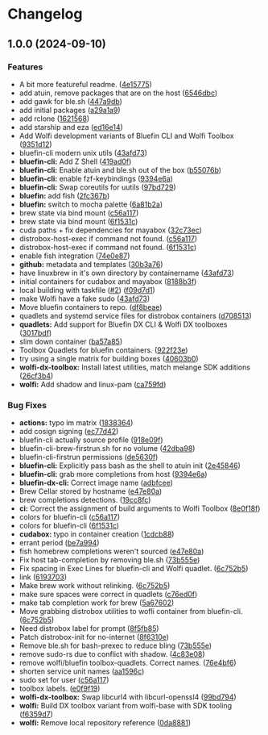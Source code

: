 # Changelog

## 1.0.0 (2024-09-10)


### Features

* A bit more featureful readme. ([4e15775](https://github.com/atomic-studio-org/Boxes/commit/4e157758396376fe2a8441fa5017dff601cff618))
* add atuin, remove packages that are on the host ([6546dbc](https://github.com/atomic-studio-org/Boxes/commit/6546dbcffb74524861446c5420679f902ef28ea4))
* add gawk for ble.sh ([447a9db](https://github.com/atomic-studio-org/Boxes/commit/447a9dbeefdc67fb2f6ede4b11d053adf6d3839e))
* add initial packages ([a29a1a9](https://github.com/atomic-studio-org/Boxes/commit/a29a1a9c5a569e8c38c32595460084173c998659))
* add rclone ([1621568](https://github.com/atomic-studio-org/Boxes/commit/162156845f7ef243db5826b7a1df6e5de8a9df2f))
* add starship and eza ([ed16e14](https://github.com/atomic-studio-org/Boxes/commit/ed16e144fedff1ca3af805d564ae423339986611))
* Add Wolfi development variants of Bluefin CLI and Wolfi Toolbox ([9351d12](https://github.com/atomic-studio-org/Boxes/commit/9351d12c866e78d18192ee262978b319c54af36a))
* bluefin-cli modern unix utils ([43afd73](https://github.com/atomic-studio-org/Boxes/commit/43afd733d2d862e689faa54cb29778d66df1bc76))
* **bluefin-cli:** Add Z Shell ([419ad0f](https://github.com/atomic-studio-org/Boxes/commit/419ad0fba6c0656050f451752c610b530c23ce9e))
* **bluefin-cli:** Enable atuin and ble.sh out of the box ([b55076b](https://github.com/atomic-studio-org/Boxes/commit/b55076bce0608bfc91722aa34e3406ec738b904c))
* **bluefin-cli:** enable fzf-keybindings ([9394e6a](https://github.com/atomic-studio-org/Boxes/commit/9394e6abe5941d52de582a0502ef76499ff62e31))
* **bluefin-cli:** Swap coreutils for uutils ([97bd729](https://github.com/atomic-studio-org/Boxes/commit/97bd729dcc5aad3af6dd657e4ecbb659760e172b))
* **bluefin:** add fish ([2fc367b](https://github.com/atomic-studio-org/Boxes/commit/2fc367b93410e41ee903520785acd36722b84b18))
* **bluefin:** switch to mocha palette ([6a81b2a](https://github.com/atomic-studio-org/Boxes/commit/6a81b2a5be4526d4bf135a811db45471534ed30b))
* brew state via bind mount ([c56a117](https://github.com/atomic-studio-org/Boxes/commit/c56a11735e788d51d9a836d78d1fc492798da47d))
* brew state via bind mount ([6f1531c](https://github.com/atomic-studio-org/Boxes/commit/6f1531c75354c235b251765731c1ec304a1e9bb4))
* cuda paths + fix dependencies for mayabox ([32c73ec](https://github.com/atomic-studio-org/Boxes/commit/32c73ec9f36ed4c670da589336b3a3f7315f5894))
* distrobox-host-exec if command not found. ([c56a117](https://github.com/atomic-studio-org/Boxes/commit/c56a11735e788d51d9a836d78d1fc492798da47d))
* distrobox-host-exec if command not found. ([6f1531c](https://github.com/atomic-studio-org/Boxes/commit/6f1531c75354c235b251765731c1ec304a1e9bb4))
* enable fish integration ([74e0e87](https://github.com/atomic-studio-org/Boxes/commit/74e0e87568b6dcc65cd3e2d73d908dbd6d330053))
* **github:** metadata and templates ([30b3a76](https://github.com/atomic-studio-org/Boxes/commit/30b3a760ed6de57221155785552384804207b011))
* have linuxbrew in it's own directory by containername ([43afd73](https://github.com/atomic-studio-org/Boxes/commit/43afd733d2d862e689faa54cb29778d66df1bc76))
* initial containers for cudabox and mayabox ([8188b3f](https://github.com/atomic-studio-org/Boxes/commit/8188b3f1e1a389eea204630f7d3963bd7d42d3c6))
* local building with taskfile ([#2](https://github.com/atomic-studio-org/Boxes/issues/2)) ([f09d7d1](https://github.com/atomic-studio-org/Boxes/commit/f09d7d19eebf298a57ae24fe84c43be36777e25f))
* make Wolfi have a fake sudo ([43afd73](https://github.com/atomic-studio-org/Boxes/commit/43afd733d2d862e689faa54cb29778d66df1bc76))
* Move bluefin containers to repo. ([df8beae](https://github.com/atomic-studio-org/Boxes/commit/df8beae7777d4ddc9b5ff3e1add1a552fd8167ee))
* quadlets and systemd service files for distrobox containers ([d708513](https://github.com/atomic-studio-org/Boxes/commit/d7085131c8361f8c2d24dd088d5e24f513957d8d))
* **quadlets:** Add support for Bluefin DX CLI & Wolfi DX toolboxes ([3017bdf](https://github.com/atomic-studio-org/Boxes/commit/3017bdf8af75e0391a413907b0afa5f64af35415))
* slim down container ([ba57a85](https://github.com/atomic-studio-org/Boxes/commit/ba57a85316ca9b6750b458125072090d751f417f))
* Toolbox Quadlets for bluefin containers. ([922f23e](https://github.com/atomic-studio-org/Boxes/commit/922f23e0b7fe044f8da8fa4193dd262c830b88bf))
* try using a single matrix for building boxes ([40603b0](https://github.com/atomic-studio-org/Boxes/commit/40603b0d6331a57cb1ee1a0bd4331d31e5a944d2))
* **wolfi-dx-toolbox:** Install latest utilities, match melange SDK additions ([26cf3b4](https://github.com/atomic-studio-org/Boxes/commit/26cf3b4c8998234eb1130b028369ad4e1cff4266))
* **wolfi:** Add shadow and linux-pam ([ca759fd](https://github.com/atomic-studio-org/Boxes/commit/ca759fd4ca6515b49e0ed7333c051a978ece57fc))


### Bug Fixes

* **actions:** typo im matrix ([1838364](https://github.com/atomic-studio-org/Boxes/commit/18383648daa8c61844aa84494e3e31b121ce4e2b))
* add cosign signing ([ec77d42](https://github.com/atomic-studio-org/Boxes/commit/ec77d42f8a26d1e0a7f4975e0b6a684bc3218258))
* bluefin-cli actually source profile ([918e09f](https://github.com/atomic-studio-org/Boxes/commit/918e09f82a960fd556893a80b214d43bbd8ae004))
* bluefin-cli-brew-firstrun.sh for no volume ([42dba98](https://github.com/atomic-studio-org/Boxes/commit/42dba98f773dbce8f635f4795fbcc8f71766831c))
* bluefin-cli-firstrun permissions ([de5630f](https://github.com/atomic-studio-org/Boxes/commit/de5630f4b61efd341d866fb4dd7170b1d6dca45f))
* **bluefin-cli:** Explicitly pass bash as the shell to atuin init ([2e45846](https://github.com/atomic-studio-org/Boxes/commit/2e458467f853645d84f0fb9fc7c8b828b19478b4))
* **bluefin-cli:** grab more completions from host ([9394e6a](https://github.com/atomic-studio-org/Boxes/commit/9394e6abe5941d52de582a0502ef76499ff62e31))
* **bluefin-dx-cli:** Correct image name ([adbfcee](https://github.com/atomic-studio-org/Boxes/commit/adbfcee70d716f38b2bfa66bc13bef09703819e7))
* Brew Cellar stored by hostname ([e47e80a](https://github.com/atomic-studio-org/Boxes/commit/e47e80a56f42429dde3a1eab54d588663fda06c3))
* brew completions detections. ([19cc8fc](https://github.com/atomic-studio-org/Boxes/commit/19cc8fc7f8dd8028bb5001ac17b7439df436cfe1))
* **ci:** Correct the assignment of build arguments to Wolfi Toolbox ([8e0f18f](https://github.com/atomic-studio-org/Boxes/commit/8e0f18fb466b98850bdb178d4b292b02a077c5e9))
* colors for bluefin-cli ([c56a117](https://github.com/atomic-studio-org/Boxes/commit/c56a11735e788d51d9a836d78d1fc492798da47d))
* colors for bluefin-cli ([6f1531c](https://github.com/atomic-studio-org/Boxes/commit/6f1531c75354c235b251765731c1ec304a1e9bb4))
* **cudabox:** typo in container creation ([1cdcb88](https://github.com/atomic-studio-org/Boxes/commit/1cdcb88ad50faabbcd4fed8f125690fd0a35a3e1))
* errant period ([be7a994](https://github.com/atomic-studio-org/Boxes/commit/be7a994881252c7e55647d370036b0249a4fee33))
* fish homebrew completions weren't sourced ([e47e80a](https://github.com/atomic-studio-org/Boxes/commit/e47e80a56f42429dde3a1eab54d588663fda06c3))
* Fix host tab-completion by removing ble.sh ([73b555e](https://github.com/atomic-studio-org/Boxes/commit/73b555e4e81fafa66b7905fe5faf33021b31bfe5))
* Fix spacing in Exec Lines for bluefin-cli and Wolfi quadlet. ([6c752b5](https://github.com/atomic-studio-org/Boxes/commit/6c752b58f8e5dfbbf4a87a240b7dffbb7be67237))
* link ([6193703](https://github.com/atomic-studio-org/Boxes/commit/6193703e0344d9147b84534e0d6ef5881ede18ac))
* Make brew work without relinking. ([6c752b5](https://github.com/atomic-studio-org/Boxes/commit/6c752b58f8e5dfbbf4a87a240b7dffbb7be67237))
* make sure spaces were correct in quadlets ([c76ed0f](https://github.com/atomic-studio-org/Boxes/commit/c76ed0f614b5c2ce83ba911e4384f90bf37ff7a1))
* make tab completion work for brew ([5a67602](https://github.com/atomic-studio-org/Boxes/commit/5a6760205e48135c5aac23d8270a01ca2fbe11b9))
* Move grabbing distrobox utilities to wofli container from bluefin-cli. ([6c752b5](https://github.com/atomic-studio-org/Boxes/commit/6c752b58f8e5dfbbf4a87a240b7dffbb7be67237))
* Need distrobox label for prompt ([8f5fb85](https://github.com/atomic-studio-org/Boxes/commit/8f5fb854988058bf6fa1c4c1bcbb4ea3443b17cf))
* Patch distrobox-init for no-internet ([8f6310e](https://github.com/atomic-studio-org/Boxes/commit/8f6310e42019e50a2e85e3b40629661422cc0592))
* Remove ble.sh for bash-prexec to reduce bling ([73b555e](https://github.com/atomic-studio-org/Boxes/commit/73b555e4e81fafa66b7905fe5faf33021b31bfe5))
* remove sudo-rs due to conflict with shadow. ([4c83e08](https://github.com/atomic-studio-org/Boxes/commit/4c83e089dd628b2526e893dea8b4dc171f6dde5a))
* remove wolfi/bluefin toolbox-quadlets. Correct names. ([76e4bf6](https://github.com/atomic-studio-org/Boxes/commit/76e4bf6e82033f95b9f635c1f4dd0630c664811f))
* shorten service unit names ([aa1596c](https://github.com/atomic-studio-org/Boxes/commit/aa1596c1a5c68bf30c7c7554f320c949e92281c9))
* sudo set for user ([c56a117](https://github.com/atomic-studio-org/Boxes/commit/c56a11735e788d51d9a836d78d1fc492798da47d))
* toolbox labels. ([e0f9f19](https://github.com/atomic-studio-org/Boxes/commit/e0f9f194d89eda0283a1d5b425231671a3895cb7))
* **wolfi-dx-toolbox:** Swap libcurl4 with libcurl-openssl4 ([99bd794](https://github.com/atomic-studio-org/Boxes/commit/99bd794d59a915f0c0378866d56a87aed86fcc30))
* **wolfi:** Build DX toolbox variant from wolfi-base with SDK tooling ([f6359d7](https://github.com/atomic-studio-org/Boxes/commit/f6359d7dfeb3b5ddcc98ed01c47bf2d76b838ee0))
* **wolfi:** Remove local repository reference ([0da8881](https://github.com/atomic-studio-org/Boxes/commit/0da88818999dea8414c0520cd2ad894bfef9b43b))
